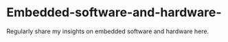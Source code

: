 # Embedded-software-and-hardware-
Regularly share my insights on embedded software and hardware here.

